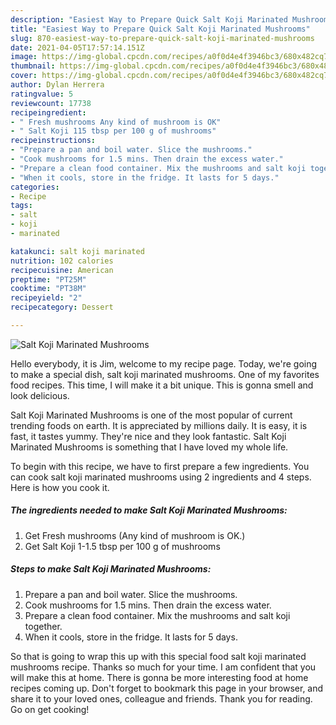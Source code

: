 ```yaml
---
description: "Easiest Way to Prepare Quick Salt Koji Marinated Mushrooms"
title: "Easiest Way to Prepare Quick Salt Koji Marinated Mushrooms"
slug: 870-easiest-way-to-prepare-quick-salt-koji-marinated-mushrooms
date: 2021-04-05T17:57:14.151Z
image: https://img-global.cpcdn.com/recipes/a0f0d4e4f3946bc3/680x482cq70/salt-koji-marinated-mushrooms-recipe-main-photo.jpg
thumbnail: https://img-global.cpcdn.com/recipes/a0f0d4e4f3946bc3/680x482cq70/salt-koji-marinated-mushrooms-recipe-main-photo.jpg
cover: https://img-global.cpcdn.com/recipes/a0f0d4e4f3946bc3/680x482cq70/salt-koji-marinated-mushrooms-recipe-main-photo.jpg
author: Dylan Herrera
ratingvalue: 5
reviewcount: 17738
recipeingredient:
- " Fresh mushrooms Any kind of mushroom is OK"
- " Salt Koji 115 tbsp per 100 g of mushrooms"
recipeinstructions:
- "Prepare a pan and boil water. Slice the mushrooms."
- "Cook mushrooms for 1.5 mins. Then drain the excess water."
- "Prepare a clean food container. Mix the mushrooms and salt koji together."
- "When it cools, store in the fridge. It lasts for 5 days."
categories:
- Recipe
tags:
- salt
- koji
- marinated

katakunci: salt koji marinated 
nutrition: 102 calories
recipecuisine: American
preptime: "PT25M"
cooktime: "PT38M"
recipeyield: "2"
recipecategory: Dessert

---
```



![Salt Koji Marinated Mushrooms](https://img-global.cpcdn.com/recipes/a0f0d4e4f3946bc3/680x482cq70/salt-koji-marinated-mushrooms-recipe-main-photo.jpg)

Hello everybody, it is Jim, welcome to my recipe page. Today, we're going to make a special dish, salt koji marinated mushrooms. One of my favorites food recipes. This time, I will make it a bit unique. This is gonna smell and look delicious.

Salt Koji Marinated Mushrooms is one of the most popular of current trending foods on earth. It is appreciated by millions daily. It is easy, it is fast, it tastes yummy. They're nice and they look fantastic. Salt Koji Marinated Mushrooms is something that I have loved my whole life.




To begin with this recipe, we have to first prepare a few ingredients. You can cook salt koji marinated mushrooms using 2 ingredients and 4 steps. Here is how you cook it.

<!--inarticleads1-->

##### The ingredients needed to make Salt Koji Marinated Mushrooms:

1. Get  Fresh mushrooms (Any kind of mushroom is OK.)
1. Get  Salt Koji 1-1.5 tbsp per 100 g of mushrooms




<!--inarticleads2-->

##### Steps to make Salt Koji Marinated Mushrooms:

1. Prepare a pan and boil water. Slice the mushrooms.
1. Cook mushrooms for 1.5 mins. Then drain the excess water.
1. Prepare a clean food container. Mix the mushrooms and salt koji together.
1. When it cools, store in the fridge. It lasts for 5 days.




So that is going to wrap this up with this special food salt koji marinated mushrooms recipe. Thanks so much for your time. I am confident that you will make this at home. There is gonna be more interesting food at home recipes coming up. Don't forget to bookmark this page in your browser, and share it to your loved ones, colleague and friends. Thank you for reading. Go on get cooking!
